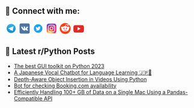 ## 🔎 Connect with me:
[<img src="https://github.com/bullbesh/bullbesh/blob/main/images/Telegram.png" width="32" height="32" />](https://t.me/bullbesh)
[<img src="https://github.com/bullbesh/bullbesh/blob/main/images/VK.png" width="32" height="32" />](https://vk.com/bullbesh)
[<img src="https://github.com/bullbesh/bullbesh/blob/main/images/Twitter.png" width="32" height="32" />](https://twitter.com/bullbesh1)
[<img src="https://github.com/bullbesh/bullbesh/blob/main/images/Instagram.png" width="32" height="32" />](https://www.instagram.com/bullbesh)
[<img src="https://github.com/bullbesh/bullbesh/blob/main/images/Reddit.png" width="32" height="32" />](https://www.reddit.com/user/bullbesh)
[<img src="https://github.com/bullbesh/bullbesh/blob/main/images/YouTube.png" width="32" height="32" />](https://www.youtube.com/channel/UCtfjRs6uzgq5mfm8S06WTcg)

## 📕 Latest r/Python Posts
<!-- BLOG-POST-LIST:START -->
- [The best GUI toolkit on Python 2023](https://www.reddit.com/r/Python/comments/165i77a/the_best_gui_toolkit_on_python_2023/)
- [A Japanese Vocal Chatbot for Language Learning 🇯🇵🤖](https://www.reddit.com/r/Python/comments/165gmyn/a_japanese_vocal_chatbot_for_language_learning/)
- [Depth-Aware Object Insertion in Videos Using Python](https://www.reddit.com/r/Python/comments/165g269/depthaware_object_insertion_in_videos_using_python/)
- [Bot for checking Booking.com availability](https://www.reddit.com/r/Python/comments/165fdh4/bot_for_checking_bookingcom_availability/)
- [Efficiently Handling 100+ GB of Data on a Single Mac Using a Pandas-Compatible API](https://www.reddit.com/r/Python/comments/165fcjm/efficiently_handling_100_gb_of_data_on_a_single/)
<!-- BLOG-POST-LIST:END -->
